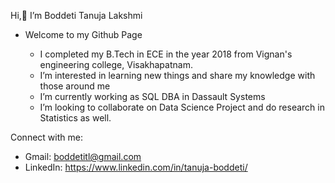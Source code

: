 Hi,👋 I’m Boddeti Tanuja Lakshmi
- Welcome to my Github Page

    - I completed my B.Tech in ECE in the year 2018 from Vignan's engineering college, Visakhapatnam. 
    - I’m interested in learning new things and share my knowledge with those around me
    - I’m currently working as SQL DBA in Dassault Systems
    - I’m looking to collaborate on Data Science Project and do research in Statistics as well.

Connect with me:
- Gmail: boddetitl@gmail.com
- LinkedIn: https://www.linkedin.com/in/tanuja-boddeti/
